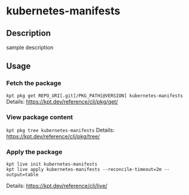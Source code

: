 # kubernetes-manifests

## Description
sample description

## Usage

### Fetch the package
`kpt pkg get REPO_URI[.git]/PKG_PATH[@VERSION] kubernetes-manifests`
Details: https://kpt.dev/reference/cli/pkg/get/

### View package content
`kpt pkg tree kubernetes-manifests`
Details: https://kpt.dev/reference/cli/pkg/tree/

### Apply the package
```
kpt live init kubernetes-manifests
kpt live apply kubernetes-manifests --reconcile-timeout=2m --output=table
```
Details: https://kpt.dev/reference/cli/live/
